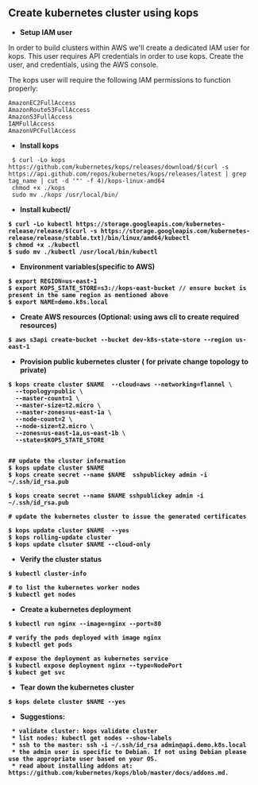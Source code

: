 

## Create kubernetes cluster using kops

- <b>Setup IAM user </b>

In order to build clusters within AWS we'll create a dedicated IAM user for kops. This user requires API credentials in order to use kops. Create the user, and credentials, using the AWS console.

The kops user will require the following IAM permissions to function properly:

```
AmazonEC2FullAccess
AmazonRoute53FullAccess
AmazonS3FullAccess
IAMFullAccess
AmazonVPCFullAccess
```

- <b>Install kops</b>
```
 $ curl -Lo kops https://github.com/kubernetes/kops/releases/download/$(curl -s https://api.github.com/repos/kubernetes/kops/releases/latest | grep tag_name | cut -d '"' -f 4)/kops-linux-amd64
 chmod +x ./kops
 sudo mv ./kops /usr/local/bin/
```

- <b>Install kubectl/<b>
```
$ curl -Lo kubectl https://storage.googleapis.com/kubernetes-release/release/$(curl -s https://storage.googleapis.com/kubernetes-release/release/stable.txt)/bin/linux/amd64/kubectl
$ chmod +x ./kubectl
$ sudo mv ./kubectl /usr/local/bin/kubectl
```

- <b>Environment variables</b>(specific to AWS)

```
$ export REGION=us-east-1
$ export KOPS_STATE_STORE=s3://kops-east-bucket // ensure bucket is present in the same region as mentioned above
$ export NAME=demo.k8s.local
```

- Create AWS resources (Optional: using aws cli to create required resources)

```
$ aws s3api create-bucket --bucket dev-k8s-state-store --region us-east-1
```

- Provision public kubernetes cluster ( for private change topology to private)

```
$ kops create cluster $NAME  --cloud=aws --networking=flannel \
  --topology=public \
  --master-count=1 \
  --master-size=t2.micro \
  --master-zones=us-east-1a \
  --node-count=2 \
  --node-size=t2.micro \
  --zones=us-east-1a,us-east-1b \
  --state=$KOPS_STATE_STORE


## update the cluster information
$ kops update cluster $NAME 
$ kops create secret --name $NAME  sshpublickey admin -i ~/.ssh/id_rsa.pub

$ kops create secret --name $NAME sshpublickey admin -i ~/.ssh/id_rsa.pub

# update the kubernetes cluster to issue the generated certificates

$ kops update cluster $NAME  --yes
$ kops rolling-update cluster
$ kops update clsuter $NAME --cloud-only
```
- Verify the cluster status

```
$ kubectl cluster-info

# to list the kubernetes worker nodes
$ kubectl get nodes
```

- Create a kubernetes deployment
```
$ kubectl run nginx --image=nginx --port=80

# verify the pods deployed with image nginx
$ kubectl get pods

# expose the deployment as kubernetes service
$ kubectl expose deployment nginx --type=NodePort
$ kubect get svc
```

- Tear down the kubernetes cluster
```
$ kops delete cluster $NAME --yes
```

- Suggestions:

```
 * validate cluster: kops validate cluster
 * list nodes: kubectl get nodes --show-labels
 * ssh to the master: ssh -i ~/.ssh/id_rsa admin@api.demo.k8s.local
 * the admin user is specific to Debian. If not using Debian please use the appropriate user based on your OS.
 * read about installing addons at: https://github.com/kubernetes/kops/blob/master/docs/addons.md.
```
